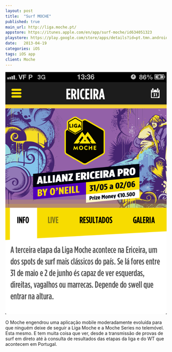 ```yaml
---
layout: post
title:  "Surf MOCHE"
published: true
main_url: http://liga.moche.pt/
appstore: https://itunes.apple.com/en/app/surf-moche/id634051323
playstore: https://play.google.com/store/apps/details?id=pt.tmn.android.mprosurf
date:   2013-04-19
categories: iOS
tags: iOS app
client: Moche
---
```


![](/assets/apps/iOS/SurfMOCHE/20.PNG)

O Moche engendrou uma aplicação mobile moderadamente evoluída para que ninguém deixe de seguir a Liga Moche e a Moche Series no telemóvel. Esta mesmo. E tem muita coisa que ver, desde a transmissão de provas de surf em direto até à consulta de resultados das etapas da liga e do WT que acontecem em Portugal. 

